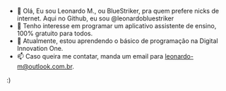 - 👋 Olá, Eu sou Leonardo M., ou BlueStriker, pra quem prefere nicks de internet. Aqui no Github, eu sou @leonardobluestriker
- 👀 Tenho interesse em programar um aplicativo assistente de ensino, 100% gratuito para todos.
- 🌱 Atualmente, estou aprendendo o básico de programação na Digital Innovation One.
- 📫 Caso queira me contatar, manda um email para leonardo-m@outlook.com.br.

:)
